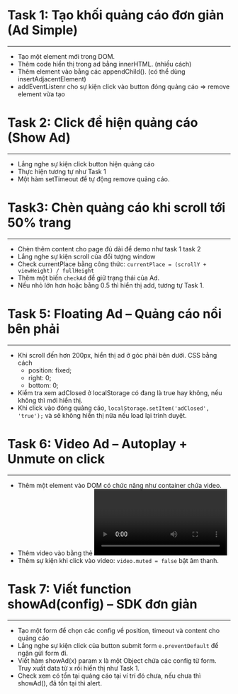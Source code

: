 # Task 1: Tạo khối quảng cáo đơn giản (Ad Simple)
---
- Tạo một element mới trong DOM.
- Thêm code hiển thị trong ad bằng innerHTML. (nhiều cách)
- Thêm element vào bằng các appendChild(). (có thể dùng insertAdjacentElement)
- addEventListenr cho sự kiện click vào button đóng quảng cáo => remove element vừa tạo

# Task 2:  Click để hiện quảng cáo (Show Ad)
---
- Lắng nghe sự kiện click button hiện quảng cáo
- Thực hiện tương tự như Task 1
- Một hàm setTimeout để tự động remove quảng cáo.

# Task3: Chèn quảng cáo khi scroll tới 50% trang
---
- Chèn thêm content cho page đủ dài để demo như task 1 task 2
- Lắng nghe sự kiện scroll của đối tượng window
- Check currentPlace bằng công thức: ```currentPlace = (scrollY + viewHeight) / fullHeight```
- Thêm một biến ```checkAd``` để giữ trạng thái của Ad.  
- Nếu nhỏ lớn hơn hoặc bằng 0.5 thì hiển thị add, tương tự Task 1.

# Task 5: Floating Ad – Quảng cáo nổi bên phải
---
- Khi scroll đến hơn 200px, hiển thị ad ở góc phải bên dưới. CSS bằng cách      
    - position: fixed; 
    - right: 0;
    - bottom: 0;
- Kiểm tra xem adClosed ở localStorage có đang là true hay không, nếu không thì mới hiển thị.
- Khi click vào đóng quảng cáo, ```localStorage.setItem('adClosed', 'true');``` và sẽ không hiển thị nữa nếu load lại trình duyệt.

# Task 6: Video Ad – Autoplay + Unmute on click
---
- Thêm một element vào DOM có chức năng như container chứa video.
- Thêm video vào bằng thẻ <video> như cách task 1 với những thuộc tính trong thẻ bao gồm: autoplay, muted và loop để video phát lại khi đã chiếu hết.
- Thêm sự kiện khi click vào video: ```video.muted = false``` bật âm thanh.

# Task 7: Viết function showAd(config) – SDK đơn giản
---
- Tạo một form để chọn các config về position, timeout và content cho quảng cáo
- Lắng nghe sự kiện click của button submit form ```e.preventDefault``` để ngăn gửi form đi.
- Viết hàm showAd(x) param x là một Object chứa các config từ form. Truy xuất data từ x rồi hiển thị như Task 1.
- Check xem có tồn tại quảng cáo tại ví trí đó chưa, nếu chưa thì showAd(), đã tồn tại thì alert.